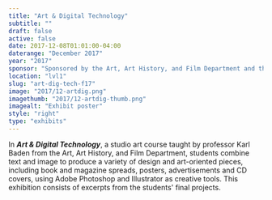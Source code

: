 ```yaml
---
title: "Art & Digital Technology"
subtitle: ""
draft: false
active: false
date: 2017-12-08T01:01:00-04:00
daterange: "December 2017"
year: "2017"
sponsor: "Sponsored by the Art, Art History, and Film Department and the Boston College Libraries"
location: "lvl1"
slug: "art-dig-tech-f17"
image: "2017/12-artdig.png"
imagethumb: "2017/12-artdig-thumb.png"
imagealt: "Exhibit poster"
style: "right"
type: "exhibits"
---
```


In <strong><em>Art & Digital Technology</em></strong>, a studio art course taught by professor Karl Baden from the Art, Art History, and Film Department, students combine text and image to produce a variety of design and art-oriented pieces, including book and magazine spreads, posters, advertisements and CD covers, using Adobe Photoshop and Illustrator as creative tools. This exhibition consists of excerpts from the students' final projects.
